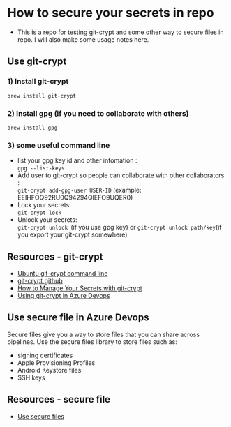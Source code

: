 # How to secure your secrets in repo
- This is a repo for testing git-crypt and some other way to secure files in repo. I will also make some usage notes here.

## Use git-crypt
### 1) Install git-crypt
```brew install git-crypt```

### 2) Install gpg (if you need to collaborate with others)
```brew install gpg```

### 3) some useful command line
- list your gpg key id and other infomation : <br> ```gpg --list-keys```
- Add user to git-crypt so people can collaborate with other collaborators : <br> ```git-crypt add-gpg-user USER-ID``` (example: EEIHFOQ92RU0Q94294QIEFO9UQER0)
- Lock your secrets:<br> ```git-crypt lock```
- Unlock your secrets:<br> ```git-crypt unlock ```(if you use gpg key) or ```git-crypt unlock path/key```(if you export your git-crypt somewhere)
## Resources - git-crypt
* [Ubuntu git-crypt command line](https://manpages.ubuntu.com/manpages/jammy/man1/git-crypt.1.html#:~:text=To%20share%20the%20repository%20with,encrypted%20key%20file%20in%20the%20.)
* [git-crypt github](https://github.com/AGWA/git-crypt)
* [How to Manage Your Secrets with git-crypt](https://dev.to/heroku/how-to-manage-your-secrets-with-git-crypt-56ih)
* [Using git-crypt in Azure Devops](https://stackoverflow.com/questions/66590438/using-git-crypt-in-azure-devops)

## Use secure file in Azure Devops
Secure files give you a way to store files that you can share across pipelines. Use the secure files library to store files such as:
<br>
- signing certificates
- Apple Provisioning Profiles
- Android Keystore files
- SSH keys
  
## Resources - secure file
* [Use secure files](https://learn.microsoft.com/en-us/azure/devops/pipelines/library/secure-files?view=azure-devops)
  
